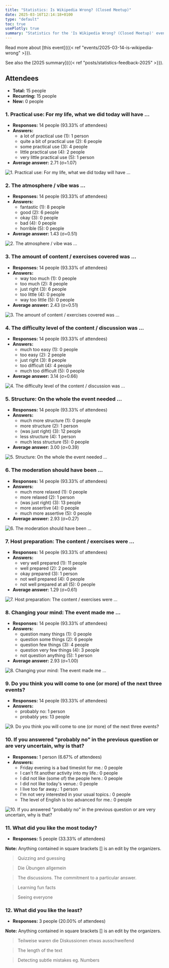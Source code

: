 ```yaml
---
title: "Statistics: Is Wikipedia Wrong? (Closed Meetup)"
date: 2025-03-16T12:14:18+0100
type: "default"
toc: true
usePlotly: true
summary: "Statistics for the 'Is Wikipedia Wrong? (Closed Meetup)' event."
---
```


Read more about [this event]({{< ref "events/2025-03-14-is-wikipedia-wrong" >}}).

See also the [2025 summary]({{< ref "posts/statistics-feedback-2025" >}}).

## Attendees

* **Total:** 15 people
* **Recurring:** 15 people
* **New:** 0 people

### 1. Practical use: For my life, what we did today will have ...

* **Responses:** 14 people (93.33% of attendees)
* **Answers:**
  * a lot of practical use (1): 1 person
  * quite a bit of practical use (2): 6 people
  * some practical use (3): 4 people
  * little practical use (4): 2 people
  * very little practical use (5): 1 person
* **Average answer:** 2.71 (σ=1.07)

![1. Practical use: For my life, what we did today will have ...](./1-practical-use-for-my-life-what-we-did-today-will-have.png)

### 2. The atmosphere / vibe was ...

* **Responses:** 14 people (93.33% of attendees)
* **Answers:**
  * fantastic (1): 8 people
  * good (2): 6 people
  * okay (3): 0 people
  * bad (4): 0 people
  * horrible (5): 0 people
* **Average answer:** 1.43 (σ=0.51)

![2. The atmosphere / vibe was ...](./2-the-atmosphere-vibe-was.png)

### 3. The amount of content / exercises covered was ...

* **Responses:** 14 people (93.33% of attendees)
* **Answers:**
  * way too much (1): 0 people
  * too much (2): 8 people
  * just right (3): 6 people
  * too little (4): 0 people
  * way too little (5): 0 people
* **Average answer:** 2.43 (σ=0.51)

![3. The amount of content / exercises covered was ...](./3-the-amount-of-content-exercises-covered-was.png)

### 4. The difficulty level of the content / discussion was ...

* **Responses:** 14 people (93.33% of attendees)
* **Answers:**
  * much too easy (1): 0 people
  * too easy (2): 2 people
  * just right (3): 8 people
  * too difficult (4): 4 people
  * much too difficult (5): 0 people
* **Average answer:** 3.14 (σ=0.66)

![4. The difficulty level of the content / discussion was ...](./4-the-difficulty-level-of-the-content-discussion-was.png)

### 5. Structure: On the whole the event needed ...

* **Responses:** 14 people (93.33% of attendees)
* **Answers:**
  * much more structure (1): 0 people
  * more structure (2): 1 person
  * (was just right) (3): 12 people
  * less structure (4): 1 person
  * much less structure (5): 0 people
* **Average answer:** 3.00 (σ=0.39)

![5. Structure: On the whole the event needed ...](./5-structure-on-the-whole-the-event-needed.png)

### 6. The moderation should have been ...

* **Responses:** 14 people (93.33% of attendees)
* **Answers:**
  * much more relaxed (1): 0 people
  * more relaxed (2): 1 person
  * (was just right) (3): 13 people
  * more assertive (4): 0 people
  * much more assertive (5): 0 people
* **Average answer:** 2.93 (σ=0.27)

![6. The moderation should have been ...](./6-the-moderation-should-have-been.png)

### 7. Host preparation: The content / exercises were ...

* **Responses:** 14 people (93.33% of attendees)
* **Answers:**
  * very well prepared (1): 11 people
  * well prepared (2): 2 people
  * okay prepared (3): 1 person
  * not well prepared (4): 0 people
  * not well prepared at all (5): 0 people
* **Average answer:** 1.29 (σ=0.61)

![7. Host preparation: The content / exercises were ...](./7-host-preparation-the-content-exercises-were.png)

### 8. Changing your mind: The event made me ...

* **Responses:** 14 people (93.33% of attendees)
* **Answers:**
  * question many things (1): 0 people
  * question some things (2): 6 people
  * question few things (3): 4 people
  * question very few things (4): 3 people
  * not question anything (5): 1 person
* **Average answer:** 2.93 (σ=1.00)

![8. Changing your mind: The event made me ...](./8-changing-your-mind-the-event-made-me.png)

### 9. Do you think you will come to one (or more) of the next three events?

* **Responses:** 14 people (93.33% of attendees)
* **Answers:**
  * probably no: 1 person
  * probably yes: 13 people

![9. Do you think you will come to one (or more) of the next three events?](./9-do-you-think-you-will-come-to-one-or-more-of-the-next-three-events.png)

### 10. If you answered "probably no" in the previous question or are very uncertain, why is that?

* **Responses:** 1 person (6.67% of attendees)
* **Answers:**
  * Friday evening is a bad timeslot for me.: 0 people
  * I can't fit another activity into my life.: 0 people
  * I did not like (some of) the people here.: 0 people
  * I did not like today's venue.: 0 people
  * I live too far away.: 1 person
  * I'm not very interested in your usual topics.: 0 people
  * The level of English is too advanced for me.: 0 people

![10. If you answered "probably no" in the previous question or are very uncertain, why is that?](./10-if-you-answered-probably-no-in-the-previous-question-or-are-very-uncertain-why-is-that.png)

### 11. What did you like the most today?

* **Responses:** 5 people (33.33% of attendees)

**Note:** Anything contained in square brackets [] is an edit by the organizers.

> Quizzing and guessing 

> Die Übungen allgemein 

> The discussions. The commitment to a particular answer.

> Learning fun facts

> Seeing everyone
### 12. What did you like the least?

* **Responses:** 3 people (20.00% of attendees)

**Note:** Anything contained in square brackets [] is an edit by the organizers.

> Teilweise waren die Diskussionen etwas ausschweifend

> The length of the text

> Detecting subtle mistakes eg. Numbers
